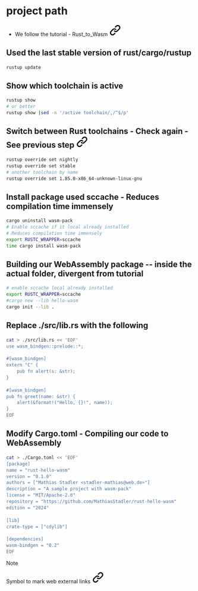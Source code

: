 # project path
<!-- keep the format -->
- We follow the tutorial - Rust_to_Wasm [![alt text][1]](https://developer.mozilla.org/en-US/docs/WebAssembly/Guides/Rust_to_Wasm)
<!-- keep the format -->
## Used the last stable version of rust/cargo/rustup
<!-- keep the format -->
```bash <!-- markdownlint-disable-line code-block-style -->
rustup update
```
<!-- end of bash code block -->
<!-- keep the format -->
<!-- keep the format -->
## Show which toolchain is active
<!-- keep the format -->
```bash <!-- markdownlint-disable-line code-block-style -->
rustup show
# or better
rustup show |sed -n '/active toolchain/,/^$/p'
```
<!-- end of bash code block -->
<!-- keep the format -->
## Switch between Rust toolchains - Check again - See previous step [![alt text][1]](https://stackoverflow.com/questions/58226545/how-to-switch-between-rust-toolchains)
<!-- keep the format -->
```bash <!-- markdownlint-disable-line code-block-style -->
rustup override set nightly
rustup override set stable
# another toolchain by name
rustup override set 1.85.0-x86_64-unknown-linux-gnu
```
<!-- end of bash code block -->
<!-- keep the format -->
## Install package used sccache - Reduces compilation time immensely
<!-- keep the format -->
```bash <!-- markdownlint-disable-line code-block-style -->
cargo uninstall wasm-pack
# Enable sccache if it local already installed
# Reduces compilation time immensely
export RUSTC_WRAPPER=sccache
time cargo install wasm-pack
```
<!-- end of bash code block -->
<!-- keep the format -->
## Building our WebAssembly package -- inside the actual folder, divergent from tutorial
<!-- keep the format -->
```bash <!-- markdownlint-disable-line code-block-style -->
# enable sccache local already installed
export RUSTC_WRAPPER=sccache
#cargo new --lib hello-wasm
cargo init --lib .
```
<!-- end of bash code block -->
<!-- keep the format -->
## Replace ./src/lib.rs with the following
<!-- keep the format -->
```bash <!-- markdownlint-disable-line code-block-style -->
cat > ./src/lib.rs << 'EOF'
use wasm_bindgen::prelude::*;

#[wasm_bindgen]
extern "C" {
    pub fn alert(s: &str);
}

#[wasm_bindgen]
pub fn greet(name: &str) {
    alert(&format!("Hello, {}!", name));
}
EOF
```
<!-- end of bash code block -->
<!-- keep the format -->
## Modify Cargo.toml - Compiling our code to WebAssembly
<!-- keep the format -->
```bash <!-- markdownlint-disable-line code-block-style -->
cat > ./Cargo.toml << 'EOF'
[package]
name = "rust-hello-wasm"
version = "0.1.0"
authors = ["Mathias Stadler <stadler-mathias@web.de>"]
description = "A sample project with wasm-pack"
license = "MIT/Apache-2.0"
repository = "https://github.com/MathiasStadler/rust-hello-wasm"
edition = "2024"

[lib]
crate-type = ["cdylib"]

[dependencies]
wasm-bindgen = "0.2"
EOF
```
<!-- end of bash code block -->
<!-- keep the format -->

<!-- keep the format -->

>[!NOTE]
>Symbol to mark web external links [![alt text][1]](./README.md)
<!-- spell-checker: disable  -->
<!-- spell-checker: disable  -->
<!-- keep the format -->
<!-- make folder and download the link sign vai curl -->
<!-- mkdir -p img && curl --create-dirs --output-dir img -O  "https://raw.githubusercontent.com/MathiasStadler/link_symbol_svg/refs/heads/main/link_symbol.svg"-->
<!-- Link sign - Don't Found a better way :-( - You know a better method? - **send me a email** -->
[1]: ./img/link_symbol.svg
<!-- keep the format -->